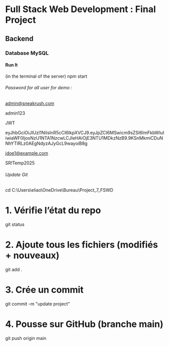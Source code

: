 # Full Stack Web Development : Final Project

## Backend

### Database MySQL

#### Run It

(in the terminal of the server) npm start

###### Password for all user for demo : 

admin@sneakrush.com

admin123

JWT

eyJhbGciOiJIUzI1NiIsInR5cCI6IkpXVCJ9.eyJpZCI6MSwicm9sZSI6ImFkbWluIiwiaWF0IjoxNzU1NTA1NzcwLCJleHAiOjE3NTU1MDkzNzB9.9KSnMkmiCDuNNhYTlRLz0AEgNdyzAJyGcL9wayoiB8g

jdoe1@example.com

SR!Temp2025

###### Update Git

cd C:\Users\eliao\OneDrive\Bureau\Project_7_FSWD

# 1. Vérifie l’état du repo
git status  

# 2. Ajoute tous les fichiers (modifiés + nouveaux)
git add .

# 3. Crée un commit
git commit -m "update project"

# 4. Pousse sur GitHub (branche main)
git push origin main
